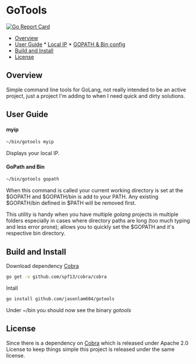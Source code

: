 # GoTools

[![Go Report Card](https://goreportcard.com/report/github.com/jasonlam604/gotools)](https://goreportcard.com/report/github.com/jasonlam604/gotools)

* [Overview](#overview)
* [User Guide](#user-guide)
      * [Local IP](#myip)
      * [GOPATH & Bin config](#gopath-and-bin)
* [Build and Install](#build-and-install)
* [License](#license)
      
## Overview

Simple command line tools for GoLang, not really intended to be an active project, just a project
I'm adding to when I need quick and dirty solutions.

## User Guide


#### myip

```bash
~/bin/gotools myip
```

Displays your local IP.

#### GoPath and Bin

```bash
~/bin/gotools gopath
```

When this command is called your current working directory is set at the $GOPATH and $GOPATH/bin
is add to your PATH.  Any existing $GOPATH/bin defined in $PATH will be removed first.

This utility is handy when you have multiple *golang* projects in multiple folders especially in cases where
directory paths are long (too much typing and less error prone); allows you to quickly set the $GOPATH and it's respective bin directory.

## Build and Install

Download dependency [Cobra](https://github.com/spf13/cobra)

```bash
go get -v github.com/spf13/cobra/cobra
```

Intall

```bash
go install github.com/jasonlam604/gotools
```

Under ~/bin you should now see the binary *gotools*

## License

Since there is a dependency on [Cobra](https://github.com/spf13/cobra) which is released under Apache 2.0 License to 
keep things simple this project is released under the same license.